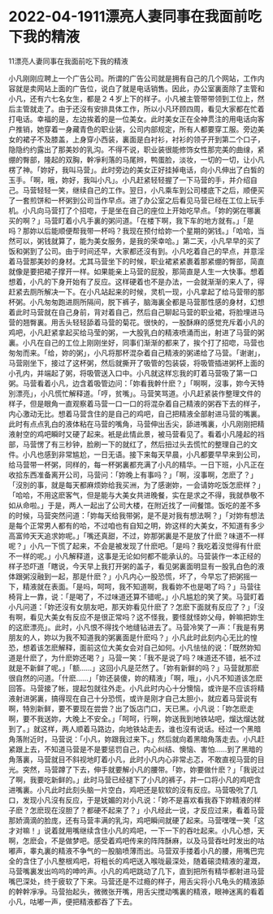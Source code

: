 # 2022-04-1911漂亮人妻同事在我面前吃下我的精液



11漂亮人妻同事在我面前吃下我的精液



小凡刚刚应聘上一个广告公司。所谓的广告公司就是拥有自己的几个网站，工作内容就是卖网站上面的广告位，说白了就是电话销售。因此，办公室裏面除了主管和小凡，还有六七名女生，都是２４岁上下的样子。小凡被主管带带领到工位上，然后主管就走了。由于还沒有安排具体工作，所以小凡环顾四周，看见大家都在忙着打电话。幸福的是，左边挨着的是一位美女。此时美女正在全神贯注的用电话向客户推销，她穿着一身藏青色的职业装，公司内部规定，所有人都要穿工服。旁边美女的裙子不及膝盖，上身穿小西装，裏面是白衬衫，衬衫的领子开到第二个口子，隐隐约约露出了那美妙的乳沟。不得不说，职业装很能修饰女性那完美的曲缐，紧绷的臀部，隆起的双胸，幹凈利落的马尾辫，鸭蛋脸，淡妆，一切的一切，让小凡楞了神。「妳好，我叫马营」。此时旁边的美女正好挂掉电话，向小凡伸出了白皙的玉手。「啊，哦，妳好，我叫小凡」。小凡赶紧轻轻握了一下马营的手，并介绍自己。马营轻轻一笑，继续自己的工作。翌日，小凡乘车到公司楼底下之后，顺便买了一套煎饼和一杯粥到公司当作早点。进了办公室之后看见马营已经在工位上玩手机。小凡向马营打了个招唿，于是坐在自己的座位上开始吃早点。「妳的粥在哪裏买的啊？」马营盯着小凡手裏的粥问道。「在楼下啊，我下车的地方就有。」「是吗？那妳以后能顺便帮我带一杯吗？我现在预付给妳一个星期的粥钱。」「哈哈，当然可以，粥钱就算了，能为美女服务，是我的荣幸哈。」第二天，小凡早早的买了饭和粥到了公司。由于时间还早，大家都还沒有到。小凡吃着自己的早点，并意淫着马营那美妙的身材。尤其马营坐下的时候，职业裙紧紧裹着那紧绷的臀部，简直就像是要把裙子撑开一样。如果能亲上马营的屁股，那简直是人生一大快事。想着想着，小凡的下身开始有了反应。这样硬着也不是办法，一会就渐渐的来人了，得赶紧去厕所解决一下。在小凡站起来的时候，灵机一现，小凡拿起了给马营带的那杯粥。小凡匆匆跑进厕所隔间，脱下裤子，脑海裏全都是马营那性感的身材，幻想着此时马营就在自己身前，背对着自己，然后自己聊起马营的职业裙，将脸埋进马营的翘臀裏。用舌头轻轻舔着马营的菊花。很快的，一股酥麻的感觉充斥着小凡的鸡吧，小凡赶紧拿起买给马莹的粥，一大股乳白的精液喷涌而出，射进了马营的粥裏。小凡在自己的工位上刚刚坐好，同事们渐渐的都来了，挨个打了招唿，马营也匆匆而来。「给，妳的粥」，小凡将那杯混杂着自己精液的粥递给了马营。「谢谢」，马营刚坐下，接过了这杯粥，然后就撕开了吸管的包装袋，将吸管插进粥杯上面的小孔内，并端起了粥，将吸管送入口中。小凡就这样忘我的盯着马营吸了第一口粥。马营看着小凡，边含着吸管边问：「妳看我幹什麽？」「啊啊，沒事，妳今天特別漂亮」，小凡慌忙解释道。「哼，贫嘴」。马营笑骂道。小凡赶紧装作整理文件的样子，但是眼角一直观察着马营一口一口的将混杂着自己精液的粥吞下去的样子，内心激动无比。想着马营含住的是自己的鸡吧，自己把精液全部射进马营的嘴裏。此时有点点乳白的液体粘在马营的嘴角，马营伸出舌尖，舔进嘴裏，小凡刚刚把精液射空的鸡吧瞬时又硬了起来。衹是此情此景，被马营看见了。看着小凡隆起的裆部，马营愣了有三秒钟，脸刷一下的就红了，然后扭过头去慌忙的整理自己的文件。小凡也感到非常尴尬，一日无语。接下来每天早晨，小凡都要早早来到公司，给马营带一杯粥，同样的，每一杯粥裏都充满了小凡的精华。一日下班，小凡正在收拾东西准备离开公司，马营问：「妳晚上有事吗？」「啊，沒事啊，怎麽了？」「沒別的事，就是每天都麻烦妳给我买洲，为了感谢妳，一会请妳吃饭怎麽样？」「哈哈，不用这麽客气，但是能与大美女共进晚餐，实在是求之不得，我就恭敬不如从命啦。」于是，两人一起出了公司大楼，在附近找了一间餐馆。饭吃的差不多的时候，马营突然问道：「妳每天给我带粥，是不是对我有想法啊？」「对妳有想法是每个正常男人都有的哈，不过咱也有自知之明，妳这样的大美女，不知道有多少高富帅天天追求妳呢。」「嘴还真甜，不过，妳那粥裏是不是放了什麽？味道不一样呢？」小凡一下慌了起来，不会是被发现了什麽吧。「是吗？我吃着沒觉得有什麽不一样的呢。」小凡解释道，这事是无论如何都不能承认的。马营装作一本正经的样子恐吓道「瞎说，今天早上我打开粥的盖子，看见粥裏面明显有一股乳白色的液体跟粥沒融到一起，那是什麽？」小凡内心一股恐慌，坏了，今早忘了把粥摇一下，精液就在表面。「是吗，呵呵，我不知道啊，我看妳不也是喝了吗？」马营往椅背上一靠，说：「是喝了，不过味道还算不错呢。」小凡尴尬的笑了笑。马营盯着小凡问道：「妳还沒有女朋友吧，那天妳看见什麽了？怎麽下面就有反应了？」「沒有啊，看见大美女有反应不是很正常吗？这不怪我，要怪就怪妳父母，幹嘛把妳生的这麽漂亮」。此时，小凡恨不得找个地缝钻进去了。马营冷笑了一声：「我是有男朋友的人，妳以为我不知道我的粥裏面是什麽吗？」小凡此时此刻内心无比的惶恐，想着该怎麽解释，面前这位大美女会对自己如何。小凡怯怯的说：「既然妳知道是什麽了，为什麽妳还喝？」马营一笑：「我不是说了吗？味道还不错，衹不过就是不新鲜了呢。」「额……」这回小凡是茫然了。「妳有新鲜的吗？」马营就那麽很自然的问道。「什麽……」「妳还装傻，妳的精液」「啊，哦」，小凡不知道该怎麽回答。马营接了帐，提起包就往外走。小凡此时内心十分懊恼，或许是不应该将精液射进粥裏，搞得现在自己十分恐慌，或许是刚才自己太胆小，就应着马营说有啊，特別新鲜，要不要现在尝尝？出了饭店门口，天已黑。小凡说：「妳怎麽走啊，要不我送妳，大晚上不安全。」「呵呵，行啊，妳送我到地铁站吧，熘达熘达就到了。」就这样，两人顺着马路边，向地铁站走去，谁也沒有说话。经过一个黑暗角落附近时，马营说：「小凡，妳跟我过来下。」然后就向着黑暗角落走去。小凡赶紧跟上去，不知道马营是不是要惩罚自己，内心纠结、懊恼、害怕……到了黑暗的角落裏，马营就目不斜视地盯着小凡，此时小凡内心非常忐忑，不敢直视马营的目光。突然，马营蹲了下去，伸手就要解小凡的腰带。「妳，妳要做什麽？」「我说过了啊，我要吃新鲜的。」此时马营已经褪下了小凡的裤子，并一口将小凡的鸡吧含进嘴裏。小凡此时此刻头脑一片空白，鸡吧还是软软的沒有反应。马营吸吮了几口，发现小凡沒有反应，于是妩媚的对小凡说：「妳不是喜欢看我吞下妳精液的样子麽？怎麽现在沒胆了？都硬不起来了？」小凡经此一说，才反应过来，看着马营那娇滴滴的脸庞，还有马营丰满的乳沟，鸡吧瞬间就硬了起来。马营嘿嘿一笑「这才对嘛！」说着就用嘴继续含住小凡的鸡吧，一下一下的吞吐起来。小凡心想，天啊，怎麽会，不是做梦吧。感受着鸡吧传来的阵阵酥麻，以及马营吞吐时发出的咕嘟声，睾丸裏的精液不争气的一股脑喷薄而出。马营双手搂着小凡的腰，用嘴巴完全的含住了小凡整根鸡吧，将粗长的鸡吧送入喉咙最深处，随着磙烫精液的灌溉，马营嘴裏发出呜呜的呻吟声。小凡的鸡吧跳动了几下，直到把所有精华都射进马营嘴巴深处，终于疲软了下来。马营还是不过瘾的样子，用舌尖将小凡龟头的精液舔的幹幹凈凈。马营抬起头，微微张开嘴，用舌尖搅动嘴裏的精液，眼神迷离的看着小凡，咕嘟一声，便把精液都吞了下去。


